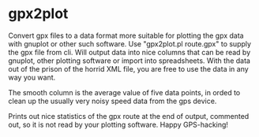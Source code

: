 # gpx2plot
Convert gpx files to a data format more suitable for plotting the gpx data with gnuplot or other such software.
Use "gpx2plot.pl route.gpx" to supply the gpx file from cli. Will output data into nice columns that can be read
by gnuplot, other plotting software or import into spreadsheets. With the data out of the prison of the horrid
XML file, you are free to use the data in any way you want.

The smooth column is the average value of five data points, in orded to clean up the usually very noisy
speed data from the gps device.

Prints out nice statistics of the gpx route at the end of output, commented out, so it is not read by
your plotting software. Happy GPS-hacking!
